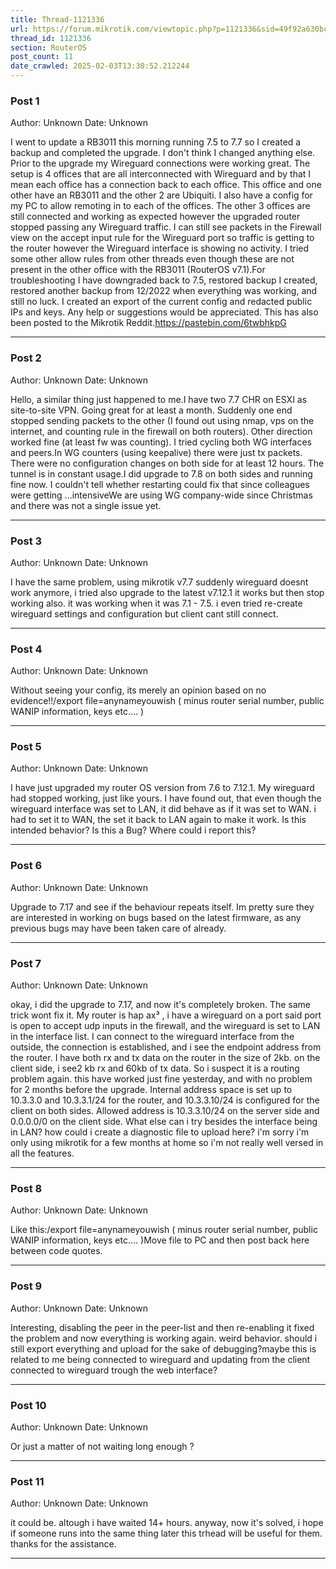 ```yaml
---
title: Thread-1121336
url: https://forum.mikrotik.com/viewtopic.php?p=1121336&sid=49f92a630bc7970d8ca50523be880e8f#p1121336
thread_id: 1121336
section: RouterOS
post_count: 11
date_crawled: 2025-02-03T13:30:52.212244
---
```


### Post 1
Author: Unknown
Date: Unknown

I went to update a RB3011 this morning running 7.5 to 7.7 so I created a backup and completed the upgrade. I don't think I changed anything else. Prior to the upgrade my Wireguard connections were working great. The setup is 4 offices that are all interconnected with Wireguard and by that I mean each office has a connection back to each office. This office and one other have an RB3011 and the other 2 are Ubiquiti. I also have a config for my PC to allow remoting in to each of the offices. The other 3 offices are still connected and working as expected however the upgraded router stopped passing any Wireguard traffic. I can still see packets in the Firewall view on the accept input rule for the Wireguard port so traffic is getting to the router however the Wireguard interface is showing no activity. I tried some other allow rules from other threads even though these are not present in the other office with the RB3011 (RouterOS v7.1).For troubleshooting I have downgraded back to 7.5, restored backup I created, restored another backup from 12/2022 when everything was working, and still no luck. I created an export of the current config and redacted public IPs and keys. Any help or suggestions would be appreciated.  This has also been posted to the Mikrotik Reddit.https://pastebin.com/6twbhkpG

---
### Post 2
Author: Unknown
Date: Unknown

Hello, a similar thing just happened to me.I have two 7.7 CHR on ESXI as site-to-site VPN. Going great for at least a month. Suddenly one end stopped sending packets to the other (I found out using nmap, vps on the internet, and counting rule in the firewall on both routers). Other direction worked fine (at least fw was counting).  I tried cycling both WG interfaces and peers.In WG counters (using keepalive) there were just tx packets. There were no configuration changes on both side for at least 12 hours. The tunnel is in constant usage.I did upgrade to 7.8 on both sides and running fine now. I couldn't tell whether restarting could fix that since colleagues were getting ...intensiveWe are using WG company-wide since Christmas and there was not a single issue yet.

---
### Post 3
Author: Unknown
Date: Unknown

I have the same problem, using mikrotik v7.7 suddenly wireguard doesnt work anymore, i tried also upgrade to the latest v7.12.1 it works but then stop working also. it was working when it was 7.1 - 7.5. i even tried re-create wireguard settings and configuration but client cant still connect.

---
### Post 4
Author: Unknown
Date: Unknown

Without seeing your config, its merely an opinion based on no evidence!!/export file=anynameyouwish  ( minus router serial number, public WANIP information, keys etc.... )

---
### Post 5
Author: Unknown
Date: Unknown

I have just upgraded my router OS version from 7.6 to 7.12.1. My wireguard had stopped working, just like yours. I have found out, that even though the wireguard interface was set to LAN, it did behave as if it was set to WAN. i had to set it to WAN, the set it back to LAN again to make it work. Is this intended behavior? Is this a Bug? Where could i report this?

---
### Post 6
Author: Unknown
Date: Unknown

Upgrade to 7.17 and see if the behaviour repeats itself.  Im pretty sure they are interested in working on bugs based on the latest firmware, as any previous bugs may have been taken care of already.

---
### Post 7
Author: Unknown
Date: Unknown

okay, i did the upgrade to 7.17, and now it's completely broken. The same trick wont fix it. My router is hap ax³ , i have a wireguard on a port said port is open to accept udp inputs in the firewall, and the wireguard is set to LAN in the interface list. I can connect to the wireguard interface from the outside, the connection is established, and i see the endpoint address from the router. I have both rx and tx data on the router in the size of 2kb. on the client side, i see2 kb rx and 60kb of tx data. So i suspect it is a routing problem again. this have worked just fine yesterday, and with no problem for 2 months before the upgrade. Internal address space is set up to  10.3.3.0 and 10.3.3.1/24 for the router, and 10.3.3.10/24 is configured for the client on both sides. Allowed address is 10.3.3.10/24 on the server side and 0.0.0.0/0 on the client side. What else can i try besides the interface being in LAN? how could i create a diagnostic file to upload here? i'm sorry i'm only using mikrotik for a few months at home so i'm not really well versed in all the features.

---
### Post 8
Author: Unknown
Date: Unknown

Like this:/export file=anynameyouwish  ( minus router serial number, public WANIP information, keys etc.... )Move file to PC and then post back here between code quotes.

---
### Post 9
Author: Unknown
Date: Unknown

Interesting, disabling the peer in the peer-list and then re-enabling it fixed the problem and now everything is working again. weird behavior. should i still export everything and upload for the sake of debugging?maybe this is related to me being connected to wireguard and updating from the client connected to wireguard trough the web interface?

---
### Post 10
Author: Unknown
Date: Unknown

Or just a matter of not waiting long enough ?

---
### Post 11
Author: Unknown
Date: Unknown

it could be. altough i have waited 14+ hours. anyway, now it's solved, i hope if someone runs into the same thing later this trhead will be useful for them. thanks for the assistance.

---
